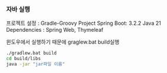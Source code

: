 ### 자바 실행
프로젝트 설정 :
Gradle-Groovy Project
Spring Boot: 3.2.2
Java 21
Dependencies : Spring Web, Thymeleaf

윈도우에서 실행하기 때문에 graglew.bat build실행
```bash
./gradlew.bat build
cd build/libs
java -jar "jar파일 이름"
```

